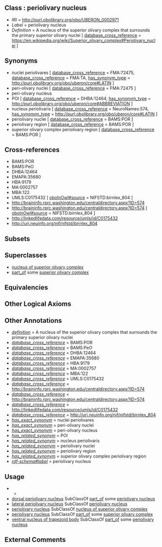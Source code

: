 
## Class : periolivary nucleus

 * *IRI* = http://purl.obolibrary.org/obo/UBERON_0002971
 * *Label* = periolivary nucleus
 * *Definition* = A nucleus of the superior olivary complex that surrounds the primary superior olivary nuclei [ [database_cross_reference](../../ef/oboInOwl#hasDbXref.md) = https://en.wikipedia.org/wiki/Superior_olivary_complex#Periolivary_nuclei ]

## Synonyms

 * nuclei periolivares [ [database_cross_reference](../../ef/oboInOwl#hasDbXref.md) = FMA:72475, [database_cross_reference](../../ef/oboInOwl#hasDbXref.md) = FMA:TA, [has_synonym_type](../../pe/oboInOwl#hasSynonymType.md) = http://purl.obolibrary.org/obo/uberon/core#LATIN ]
 * peri-olivary nuclei [ [database_cross_reference](../../ef/oboInOwl#hasDbXref.md) = FMA:72475 ]
 * peri-olivary nucleus
 * POI [ [database_cross_reference](../../ef/oboInOwl#hasDbXref.md) = DHBA:12464, [has_synonym_type](../../pe/oboInOwl#hasSynonymType.md) = http://purl.obolibrary.org/obo/uberon/core#ABBREVIATION ]
 * nucleus periolivaris [ [database_cross_reference](../../ef/oboInOwl#hasDbXref.md) = NeuroNames:574, [has_synonym_type](../../pe/oboInOwl#hasSynonymType.md) = http://purl.obolibrary.org/obo/uberon/core#LATIN ]
 * periolivary nuclei [ [database_cross_reference](../../ef/oboInOwl#hasDbXref.md) = BAMS:POR ]
 * periolivary region [ [database_cross_reference](../../ef/oboInOwl#hasDbXref.md) = BAMS:POR ]
 * superior olivary complex periolivary region [ [database_cross_reference](../../ef/oboInOwl#hasDbXref.md) = BAMS:POR ]

## Cross-references

 * BAMS:POR
 * BAMS:PeO
 * DHBA:12464
 * EMAPA:35680
 * HBA:9179
 * MA:0002757
 * MBA:122
 * UMLS:C0175432 [ [oboInOwl#source](../../ce/oboInOwl#source.md) = NIFSTD:birnlex_804 ]
 * http://braininfo.rprc.washington.edu/centraldirectory.aspx?ID=574
 * http://braininfo.rprc.washington.edu/centraldirectory.aspx?ID=574 [ [oboInOwl#source](../../ce/oboInOwl#source.md) = NIFSTD:birnlex_804 ]
 * http://linkedlifedata.com/resource/umls/id/C0175432
 * http://uri.neuinfo.org/nif/nifstd/birnlex_804

## Subsets


## Superclasses

 * [nucleus of superior olivary complex](../../UBERON/47/UBERON_0007247.md)
 * [part_of](../../BFO/50/BFO_0000050.md) some [superior olivary complex](../../UBERON/28/UBERON_0002128.md)

## Equivalencies


## Other Logical Axioms


## Other Annotations

 * *[definition](../../IAO/15/IAO_0000115.md)* = A nucleus of the superior olivary complex that surrounds the primary superior olivary nuclei
 * *[database_cross_reference](../../ef/oboInOwl#hasDbXref.md)* = BAMS:POR
 * *[database_cross_reference](../../ef/oboInOwl#hasDbXref.md)* = BAMS:PeO
 * *[database_cross_reference](../../ef/oboInOwl#hasDbXref.md)* = DHBA:12464
 * *[database_cross_reference](../../ef/oboInOwl#hasDbXref.md)* = EMAPA:35680
 * *[database_cross_reference](../../ef/oboInOwl#hasDbXref.md)* = HBA:9179
 * *[database_cross_reference](../../ef/oboInOwl#hasDbXref.md)* = MA:0002757
 * *[database_cross_reference](../../ef/oboInOwl#hasDbXref.md)* = MBA:122
 * *[database_cross_reference](../../ef/oboInOwl#hasDbXref.md)* = UMLS:C0175432
 * *[database_cross_reference](../../ef/oboInOwl#hasDbXref.md)* = http://braininfo.rprc.washington.edu/centraldirectory.aspx?ID=574
 * *[database_cross_reference](../../ef/oboInOwl#hasDbXref.md)* = http://braininfo.rprc.washington.edu/centraldirectory.aspx?ID=574
 * *[database_cross_reference](../../ef/oboInOwl#hasDbXref.md)* = http://linkedlifedata.com/resource/umls/id/C0175432
 * *[database_cross_reference](../../ef/oboInOwl#hasDbXref.md)* = http://uri.neuinfo.org/nif/nifstd/birnlex_804
 * *[has_exact_synonym](../../ym/oboInOwl#hasExactSynonym.md)* = nuclei periolivares
 * *[has_exact_synonym](../../ym/oboInOwl#hasExactSynonym.md)* = peri-olivary nuclei
 * *[has_exact_synonym](../../ym/oboInOwl#hasExactSynonym.md)* = peri-olivary nucleus
 * *[has_related_synonym](../../ym/oboInOwl#hasRelatedSynonym.md)* = POI
 * *[has_related_synonym](../../ym/oboInOwl#hasRelatedSynonym.md)* = nucleus periolivaris
 * *[has_related_synonym](../../ym/oboInOwl#hasRelatedSynonym.md)* = periolivary nuclei
 * *[has_related_synonym](../../ym/oboInOwl#hasRelatedSynonym.md)* = periolivary region
 * *[has_related_synonym](../../ym/oboInOwl#hasRelatedSynonym.md)* = superior olivary complex periolivary region
 * *[rdf-schema#label](../../el/rdf-schema#label.md)* = periolivary nucleus

## Usage

 * -
 * [dorsal periolivary nucleus](../../UBERON/37/UBERON_0022437.md) SubClassOf [part_of](../../BFO/50/BFO_0000050.md) some [periolivary nucleus](../../UBERON/71/UBERON_0002971.md)
 * [lateral periolivary nucleus](../../UBERON/37/UBERON_0016637.md) SubClassOf [periolivary nucleus](../../UBERON/71/UBERON_0002971.md)
 * [periolivary nucleus](../../UBERON/71/UBERON_0002971.md) SubClassOf [nucleus of superior olivary complex](../../UBERON/47/UBERON_0007247.md)
 * [periolivary nucleus](../../UBERON/71/UBERON_0002971.md) SubClassOf [part_of](../../BFO/50/BFO_0000050.md) some [superior olivary complex](../../UBERON/28/UBERON_0002128.md)
 * [ventral nucleus of trapezoid body](../../UBERON/32/UBERON_0002832.md) SubClassOf [part_of](../../BFO/50/BFO_0000050.md) some [periolivary nucleus](../../UBERON/71/UBERON_0002971.md)

## External Comments

